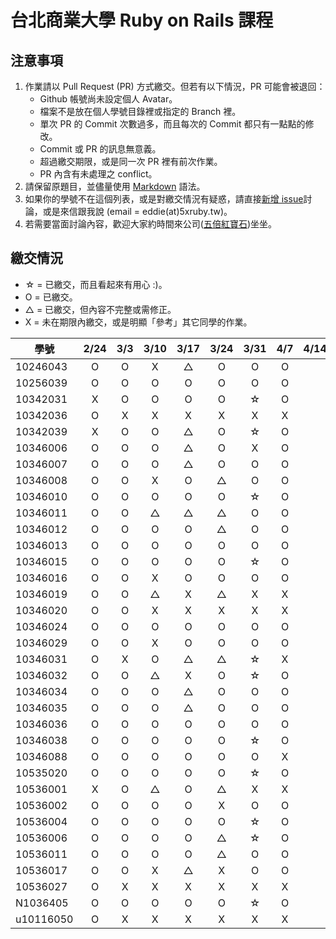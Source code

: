 # 台北商業大學 Ruby on Rails 課程

## 注意事項

1. 作業請以 Pull Request (PR) 方式繳交。但若有以下情況，PR 可能會被退回：
   * Github 帳號尚未設定個人 Avatar。
   * 檔案不是放在個人學號目錄裡或指定的 Branch 裡。
   * 單次 PR 的 Commit 次數過多，而且每次的 Commit 都只有一點點的修改。
   * Commit 或 PR 的訊息無意義。
   * 超過繳交期限，或是同一次 PR 裡有前次作業。
   * PR 內含有未處理之 conflict。
2. 請保留原題目，並儘量使用 [Markdown](http://daringfireball.net/projects/markdown/) 語法。
3. 如果你的學號不在這個列表，或是對繳交情況有疑惑，請直接[新增 issue](https://github.com/kaochenlong/ntub_homework/issues/new)討論，或是來信跟我說 (email = eddie(at)5xruby.tw)。
4. 若需要當面討論內容，歡迎大家約時間來公司([五倍紅寶石](https://5xruby.tw/))坐坐。

## 繳交情況

* ☆ = 已繳交，而且看起來有用心 :)。
* O = 已繳交。
* △ = 已繳交，但內容不完整或需修正。
* X = 未在期限內繳交，或是明顯「參考」其它同學的作業。

| 學號      | 2/24 | 3/3 | 3/10 | 3/17 | 3/24 | 3/31 | 4/7 | 4/14 |
| --------- |:----:|:---:|:----:|:----:|:----:|:----:|:---:|:----:|
| 10246043  |  O   |  O  |  X   |  △   |  O   |  O   |  O  |      |
| 10256039  |  O   |  O  |  O   |  O   |  O   |  O   |  O  |      |
| 10342031  |  X   |  O  |  O   |  O   |  O   |  ☆   |  O  |      |
| 10342036  |  O   |  X  |  X   |  X   |  X   |  X   |  X  |      |
| 10342039  |  X   |  O  |  O   |  △   |  O   |  ☆   |  O  |      |
| 10346006  |  O   |  O  |  O   |  △   |  O   |  X   |  O  |      |
| 10346007  |  O   |  O  |  O   |  △   |  O   |  O   |  O  |      |
| 10346008  |  O   |  O  |  X   |  O   |  △   |  O   |  O  |      |
| 10346010  |  O   |  O  |  O   |  O   |  O   |  ☆   |  O  |      |
| 10346011  |  O   |  O  |  △   |  △   |  △   |  O   |  O  |      |
| 10346012  |  O   |  O  |  O   |  O   |  △   |  O   |  O  |      |
| 10346013  |  O   |  O  |  O   |  O   |  O   |  O   |  O  |      |
| 10346015  |  O   |  O  |  O   |  O   |  O   |  ☆   |  O  |      |
| 10346016  |  O   |  O  |  X   |  O   |  O   |  O   |  O  |      |
| 10346019  |  O   |  O  |  △   |  X   |  △   |  X   |  X  |      |
| 10346020  |  O   |  O  |  X   |  X   |  X   |  X   |  X  |      |
| 10346024  |  O   |  O  |  O   |  O   |  O   |  O   |  O  |      |
| 10346029  |  O   |  O  |  X   |  O   |  O   |  O   |  O  |      |
| 10346031  |  O   |  X  |  O   |  △   |  △   |  ☆   |  X  |      |
| 10346032  |  O   |  O  |  △   |  X   |  O   |  ☆   |  O  |      |
| 10346034  |  O   |  O  |  O   |  △   |  O   |  O   |  O  |      |
| 10346035  |  O   |  O  |  O   |  △   |  O   |  O   |  O  |      |
| 10346036  |  O   |  O  |  O   |  O   |  O   |  O   |  O  |      |
| 10346038  |  O   |  O  |  O   |  O   |  O   |  ☆   |  O  |      |
| 10346088  |  O   |  O  |  O   |  O   |  O   |  O   |  X  |      |
| 10535020  |  O   |  O  |  O   |  O   |  O   |  ☆   |  O  |      |
| 10536001  |  X   |  O  |  △   |  O   |  △   |  X   |  X  |      |
| 10536002  |  O   |  O  |  O   |  O   |  X   |  O   |  O  |      |
| 10536004  |  O   |  O  |  O   |  O   |  O   |  ☆   |  O  |      |
| 10536006  |  O   |  O  |  O   |  O   |  △   |  ☆   |  O  |      |
| 10536011  |  O   |  O  |  O   |  O   |  △   |  O   |  O  |      |
| 10536017  |  O   |  O  |  X   |  △   |  X   |  O   |  O  |      |
| 10536027  |  O   |  X  |  X   |  X   |  X   |  X   |  X  |      |
| N1036405  |  O   |  O  |  O   |  O   |  O   |  ☆   |  O  |      |
| u10116050 |  O   |  X  |  X   |  X   |  X   |  X   |  X  |      |

